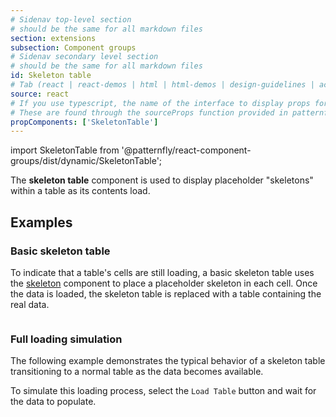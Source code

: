 ```yaml
---
# Sidenav top-level section
# should be the same for all markdown files
section: extensions
subsection: Component groups
# Sidenav secondary level section
# should be the same for all markdown files
id: Skeleton table
# Tab (react | react-demos | html | html-demos | design-guidelines | accessibility)
source: react
# If you use typescript, the name of the interface to display props for
# These are found through the sourceProps function provided in patternfly-docs.source.js
propComponents: ['SkeletonTable']
---
```

import SkeletonTable from '@patternfly/react-component-groups/dist/dynamic/SkeletonTable';

The **skeleton table** component is used to display placeholder "skeletons" within a table as its contents load.

## Examples

### Basic skeleton table

To indicate that a table's cells are still loading, a basic skeleton table uses the [skeleton](https://www.patternfly.org/components/skeleton) component to place a placeholder skeleton in each cell. Once the data is loaded, the skeleton table is replaced with a table containing the real data.

```js file="./SkeletonTableExample.tsx"

```

### Full loading simulation

The following example demonstrates the typical behavior of a skeleton table transitioning to a normal table as the data becomes available.

To simulate this loading process, select the `Load Table` button and wait for the data to populate.


```js file="./SkeletonTableLoadingExample.tsx"

```
